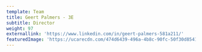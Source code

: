 ```yaml
---
template: Team
title: Geert Palmers - 3E
subtitle: Director
weight: 97
externallink: 'https://www.linkedin.com/in/geert-palmers-581a211/'
featuredImage: 'https://ucarecdn.com/474d6439-496a-4b8c-90fc-50f30d8541f7/'
---
```


